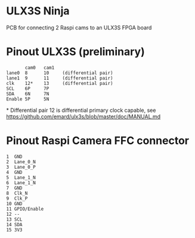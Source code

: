 # ULX3S Ninja

PCB for connecting 2 Raspi cams to an ULX3S FPGA board

# Pinout ULX3S (preliminary)

```
       cam0   cam1
lane0  8      10     (differential pair)
lane1  9      11     (differential pair)
clk    12*    13     (differential pair)
SCL    6P     7P
SDA    6N     7N
Enable 5P     5N
```

\* Differential pair 12 is differential primary clock capable, see https://github.com/emard/ulx3s/blob/master/doc/MANUAL.md

# Pinout Raspi Camera FFC connector

```
1  GND
2  Lane_0_N
3  Lane_0_P
4  GND
5  Lane_1_N
6  Lane_1_N
7  GND
8  Clk_N
9  Clk_P
10 GND
11 GPIO/Enable
12 --
13 SCL
14 SDA
15 3V3
```